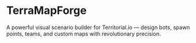 # TerraMapForge
A powerful visual scenario builder for Territorial.io — design bots, spawn points, teams, and custom maps with revolutionary precision.
